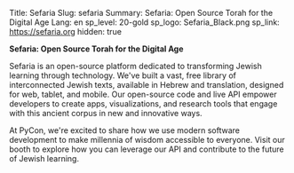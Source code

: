Title: Sefaria
Slug: sefaria
Summary: Sefaria: Open Source Torah for the Digital Age
Lang: en
sp_level: 20-gold
sp_logo: Sefaria_Black.png
sp_link: https://sefaria.org
hidden: true

**Sefaria: Open Source Torah for the Digital Age**

Sefaria is an open-source platform dedicated to transforming Jewish
learning through technology. We've built a vast, free library of
interconnected Jewish texts, available in Hebrew and translation,
designed for web, tablet, and mobile. Our open-source code and live
API empower developers to create apps, visualizations, and research
tools that engage with this ancient corpus in new and innovative ways.

At PyCon, we're excited to share how we use modern software
development to make millennia of wisdom accessible to everyone. Visit
our booth to explore how you can leverage our API and contribute to
the future of Jewish learning.
